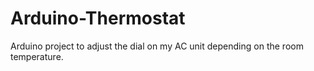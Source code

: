 # Arduino-Thermostat
Arduino project to adjust the dial on my AC unit depending on the room temperature.
